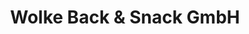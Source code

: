 ---
title: "Wolke Back & Snack GmbH"
url: /quakenbrueck/wolke-back-und-snack-gmbh/
shop: Bäckerei
---